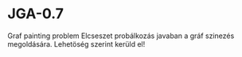 # JGA-0.7
Graf painting problem 
Elcseszet probálkozás javaban a gráf szinezés megoldására.
Lehetöség szerint kerüld el!
